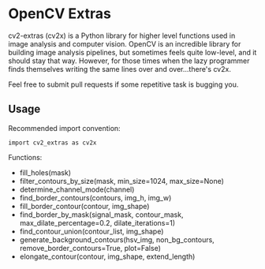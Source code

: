 # OpenCV Extras
cv2-extras (cv2x) is a Python library for higher level functions used in image 
analysis and computer vision. OpenCV is an incredible library for building 
image analysis pipelines, but sometimes feels quite low-level, and it should 
stay that way. However, for those times when the lazy programmer finds 
themselves writing the same lines over and over...there's cv2x.

Feel free to submit pull requests if some repetitive task is bugging you.

## Usage

Recommended import convention:

`import cv2_extras as cv2x`

Functions:

* fill_holes(mask)
* filter_contours_by_size(mask, min_size=1024, max_size=None)
* determine_channel_mode(channel)
* find_border_contours(contours, img_h, img_w)
* fill_border_contour(contour, img_shape)
* find_border_by_mask(signal_mask,
        contour_mask,
        max_dilate_percentage=0.2,
        dilate_iterations=1)
* find_contour_union(contour_list, img_shape)
* generate_background_contours(hsv_img,
        non_bg_contours,
        remove_border_contours=True,
        plot=False)
* elongate_contour(contour, img_shape, extend_length)